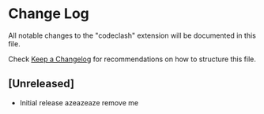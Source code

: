 # Change Log

All notable changes to the "codeclash" extension will be documented in this file.

Check [Keep a Changelog](http://keepachangelog.com/) for recommendations on how to structure this file.

## [Unreleased]


- Initial release
azeazeaze remove me